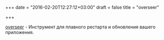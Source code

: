 +++
date = "2016-02-20T12:27:12+03:00"
draft = false
title = "overseer"

+++

<p><a href="https://github.com/jpillora/overseer">overseer</a>&nbsp;- Инструмент для плавного рестарта и обновления вашего приложения.</p>

